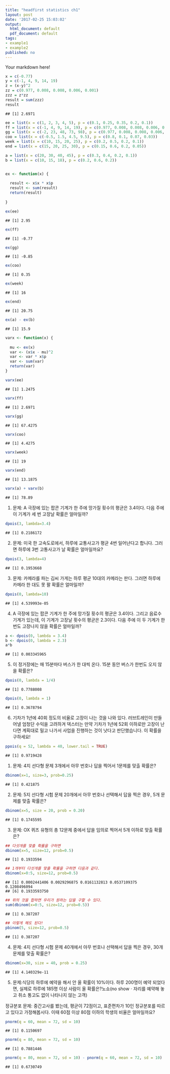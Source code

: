 ```yaml
---
title: "headfirst statistics ch1"
layout: post
date: '2017-02-25 15:03:02'
output:
  html_document: default
  pdf_document: default
tags:
- example1
- example2
published: no
---
```


Your markdown here!


```r
x = c(-0.77)
y = c(-1, 4, 9, 14, 19)
z = (x-y)^2
zz = c(0.977, 0.008, 0.008, 0.006, 0.001)
zzz = z*zz
result = sum(zzz)
result
```

```
## [1] 2.6971
```


```r
ee = list(x = c(1, 2, 3, 4, 5), p = c(0.1, 0.25, 0.35, 0.2, 0.1))
ff = list(x = c(-1, 4, 9, 14, 19), p = c(0.977, 0.008, 0.008, 0.006, 0.001))
gg = list(x = c(-2, 23, 48, 73, 98), p = c(0.977, 0.008, 0.008, 0.006, 0.001))
coo = list(x = c(-0.5, 1.5, 4.5, 9.5), p = c(0.8, 0.1, 0.07, 0.03))
week = list(x = c(10, 15, 20, 25), p = c(0.2, 0.5, 0.2, 0.1))
end = list(x = c(15, 20, 25, 30), p = c(0.15, 0.6, 0.2, 0.05))

a = list(x = c(20, 30, 40, 45), p = c(0.3, 0.4, 0.2, 0.1))
b = list(x = c(10, 15, 18), p = c(0.2, 0.6, 0.2))


ex <- function(x) {
  
  result <- x$x * x$p
  result <- sum(result)
  return(result)
  
}

ex(ee)
```

```
## [1] 2.95
```

```r
ex(ff)
```

```
## [1] -0.77
```

```r
ex(gg)
```

```
## [1] -0.85
```

```r
ex(coo)
```

```
## [1] 0.35
```

```r
ex(week)
```

```
## [1] 16
```

```r
ex(end)
```

```
## [1] 20.75
```

```r
ex(a) - ex(b)
```

```
## [1] 15.9
```

```r
varx <- function(x) {
  
  mu <- ex(x)
  var <- (x$x - mu)^2
  var <- var * x$p
  var <- sum(var)
  return(var)
}

varx(ee)
```

```
## [1] 1.2475
```

```r
varx(ff)
```

```
## [1] 2.6971
```

```r
varx(gg)
```

```
## [1] 67.4275
```

```r
varx(coo)
```

```
## [1] 4.4275
```

```r
varx(week)
```

```
## [1] 19
```

```r
varx(end)
```

```
## [1] 13.1875
```

```r
varx(a) + varx(b)
```

```
## [1] 78.89
```

1. 문제: A 극장에 있는 팝콘 기계가 한 주에 망가질 횟수의 평균은 3.4이다. 다음 주에 이 기계가 세 번 고장날 확률은 얼마일까?

```r
dpois(3, lambda=3.4)
```

```
## [1] 0.2186172
```

2. 문제: 미국 한 고속도로에서, 하루에 교통사고가 평균 4번 일어난다고 합니다. 그러면 하루에 3번 고통사고가 날 확률은 얼마일까요?

```r
dpois(3, lambda=4)
```

```
## [1] 0.1953668
```

3. 문제: 카메라를 파는 김씨 가게는 하루 평균 10대의 카메라는 판다. 그러면 하루에 카메라 한 대도 못 팔 확률은 얼마일까?

```r
dpois(0, lambda=10)
```

```
## [1] 4.539993e-05
```

4. A 극장에 있는 팝콘 기계가 한 주에 망가질 횟수의 평균은 3.4이다. 그리고 음료수 기계가 있는데, 이 기계가 고장날 횟수의 평균은 2.3이다. 다음 주에 이  두 기계가 한 번도 고장나지 않을 확률은 얼마일까?

```r
a <- dpois(0, lambda = 3.4)
b <- dpois(0, lambda = 2.3)
a*b
```

```
## [1] 0.003345965
```

5. 이 정거장에는 매 15분마다 버스가 한 대씩 온다. 15분 동안 버스가 한번도 오지 않을 확률은?


```r
dpois(0, lambda = 1/4)
```

```
## [1] 0.7788008
```

```r
dpois(0, lambda = 1)
```

```
## [1] 0.3678794
```

6. 기차가 1년에 40회 정도의 비율로 고장이 나는 것을 나와 있다. 러브트레인이 만들어낼 엄청단 수익을 고려하겨 덱스터는 만약 기차가 1년에 52회 이하로만 고장이 난다면 계획대로 밀고 나가서 사업을 진행하는 것이 낫다고 판단했습니다. 이 확률을 구하세요!


```r
ppois(q = 52, lambda = 40, lower.tail = TRUE)
```

```
## [1] 0.9719428
```

1. 문제: 4지 선다형 문제 3개에서 아무 번호나 답을 찍어서 1문제를 맞출 확률은?

```r
dbinom(x=1, size=3, prob=0.25)
```

```
## [1] 0.421875
```
2. 문제: 5지 선다형 시험 문제 20개에서 아무 번호나 선택해서 답을 찍은 경우, 5개 문제를 맞출 확률은?

```r
dbinom(x=5, size = 20, prob = 0.20)
```

```
## [1] 0.1745595
```

3. 문제: OX 퀴즈 유형의 총 12문제 중에서 답을 임의로 찍어서 5개 이하로 맞출 확률은?

```r
## 다섯개를 맟출 확률을 구하면
dbinom(x=5, size=12, prob=0.5)
```

```
## [1] 0.1933594
```

```r
## 1개부터 다섯개를 맟출 확률을 구하면 다음과 같다.
dbinom(x=0:5, size=12, prob=0.5)
```

```
## [1] 0.0002441406 0.0029296875 0.0161132813 0.0537109375 0.1208496094
## [6] 0.1933593750
```

```r
## 위의 것을 합하면 우리가 원하는 답을 구할 수 있다.
sum(dbinom(x=0:5, size=12, prob=0.5))
```

```
## [1] 0.387207
```

```r
## 이렇게 해도 된다!
pbinom(5, size=12, prob=0.5)
```

```
## [1] 0.387207
```

4. 문제: 4지 선다형 시험 문제 40개에서 아무 번호나 선택해서 답을 찍은 경우, 30개 문제를 맞출 확률은?

```r
dbinom(x=30, size = 40, prob = 0.25)
```

```
## [1] 4.140329e-11
```

5. 문제:식당의 하루에 예약을 해서 안 올 확률이 10%이다. 하루 200명이 예약 되었다면, 실제로 하루에 185명 이상 사람이 올 확률은?노쇼(no showㆍ자리를 예약해 놓고 취소 통고도 없이 나타나지 않는 고객)


정규분포 문제: 중간고사를 봤는데, 평균이 72점이고, 표준편차가 10인 정규분포를 따르고 있다고 가정해봅시다. 이때 60점 이상 80점 이하의 학생의 비율은 얼마일까요?

```r
pnorm(q = 60, mean = 72, sd = 10)
```

```
## [1] 0.1150697
```

```r
pnorm(q = 80, mean = 72, sd = 10)
```

```
## [1] 0.7881446
```

```r
pnorm(q = 80, mean = 72, sd = 10) - pnorm(q = 60, mean = 72, sd = 10)
```

```
## [1] 0.6730749
```
